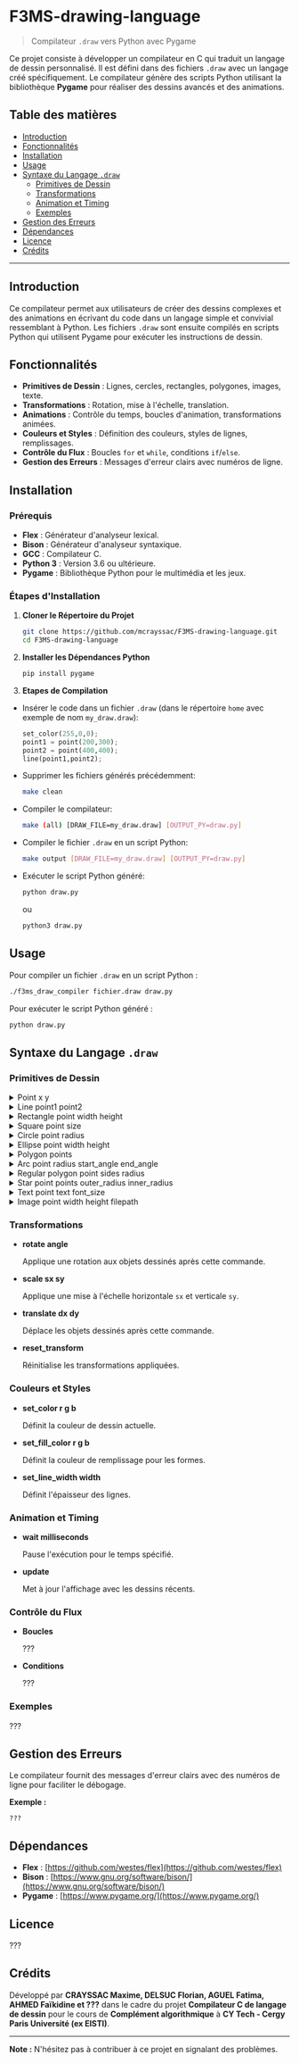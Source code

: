 # F3MS-drawing-language

> Compilateur `.draw` vers Python avec Pygame

Ce projet consiste à développer un compilateur en C qui traduit un langage de dessin personnalisé. Il est défini dans des fichiers `.draw` avec un langage créé spécifiquement. Le compilateur génère des scripts Python utilisant la bibliothèque **Pygame** pour réaliser des dessins avancés et des animations.

## Table des matières

- [Introduction](#introduction)
- [Fonctionnalités](#fonctionnalités)
- [Installation](#installation)
- [Usage](#usage)
- [Syntaxe du Langage `.draw`](#syntaxe-du-langage-draw)
  - [Primitives de Dessin](#primitives-de-dessin)
  - [Transformations](#transformations)
  - [Animation et Timing](#animation-et-timing)
  - [Exemples](#exemples)
- [Gestion des Erreurs](#gestion-des-erreurs)
- [Dépendances](#dépendances)
- [Licence](#licence)
- [Crédits](#crédits)

---

## Introduction

Ce compilateur permet aux utilisateurs de créer des dessins complexes et des animations en écrivant du code dans un langage simple et convivial ressemblant à Python. Les fichiers `.draw` sont ensuite compilés en scripts Python qui utilisent Pygame pour exécuter les instructions de dessin.

## Fonctionnalités

- **Primitives de Dessin** : Lignes, cercles, rectangles, polygones, images, texte.
- **Transformations** : Rotation, mise à l'échelle, translation.
- **Animations** : Contrôle du temps, boucles d'animation, transformations animées.
- **Couleurs et Styles** : Définition des couleurs, styles de lignes, remplissages.
- **Contrôle du Flux** : Boucles `for` et `while`, conditions `if`/`else`.
- **Gestion des Erreurs** : Messages d'erreur clairs avec numéros de ligne.

## Installation

### Prérequis

- **Flex** : Générateur d'analyseur lexical.
- **Bison** : Générateur d'analyseur syntaxique.
- **GCC** : Compilateur C.
- **Python 3** : Version 3.6 ou ultérieure.
- **Pygame** : Bibliothèque Python pour le multimédia et les jeux.

### Étapes d'Installation

1. **Cloner le Répertoire du Projet**

   ```bash
   git clone https://github.com/mcrayssac/F3MS-drawing-language.git
   cd F3MS-drawing-language
   ```

2. **Installer les Dépendances Python**

   ```bash
   pip install pygame
   ```

3. **Etapes de Compilation**

- Insérer le code dans un fichier `.draw` (dans le répertoire `home` avec exemple de nom `my_draw.draw`):

    ```python
    set_color(255,0,0); 
    point1 = point(200,300);
    point2 = point(400,400);
    line(point1,point2);
    ```

- Supprimer les fichiers générés précédemment:

    ```bash
    make clean
    ```

- Compiler le compilateur:

    ```bash
    make (all) [DRAW_FILE=my_draw.draw] [OUTPUT_PY=draw.py]
    ```
- Compiler le fichier `.draw` en un script Python:

    ```bash
    make output [DRAW_FILE=my_draw.draw] [OUTPUT_PY=draw.py]
    ```
- Exécuter le script Python généré:

    ```bash
    python draw.py
    ```
    ou
    ```bash
    python3 draw.py
    ```

## Usage

Pour compiler un fichier `.draw` en un script Python :

```bash
./f3ms_draw_compiler fichier.draw draw.py
```

Pour exécuter le script Python généré :

```bash
python draw.py
```

## Syntaxe du Langage `.draw`

### Primitives de Dessin


<details>
  <summary>Point x y</summary>

#### **Point x y**

##### Description

> Dessine un point dans un environnement 2D
> 

##### Syntaxe

```python
point(x,y);
```

##### Paramètres

> `float x` : abscisse
>
> `float y` : ordonnée
>

</details>

<details>
  <summary>Line point1 point2</summary>

#### **Line point1 point2**

##### Description

> Dessine un ligne en indiquant ses deux extrémités
> 

##### Syntaxe

```python
line(point1,point2);
```

##### Paramètres

> `point point1` : première extrémité de la ligne
>
> `point point2` : deuxième extrémité de la ligne
>

</details>

<details>
  <summary>Rectangle point width height</summary>

#### **Rectangle point width height**

##### Description

> Dessine un rectangle en indiquant son coin supérieur gauche et ses dimensions

##### Syntaxe

```python
rectangle(point,width,height);
```

##### Paramètres

> `point point` : coin supérieur gauche du rectangle
>
> `float width` : largeur du rectangle
>
> `float height` : hauteur du rectangle
>

</details>

<details>
  <summary>Square point size</summary>

#### **Square point size**

##### Description

> Dessine un carré dans l’environnement en 2D, avec comme extrémité haut-gauche comme point de départ.
> 

##### Syntaxe

```python
square(point,size);
```

##### Paramètres

> `point point` : coin supérieur gauche du carré
>
> `float size` : taille d'un côté du carré
> 

</details>

<details>
  <summary>Circle point radius</summary>

#### **Circle point radius**

##### Description

> Dessine un cercle dans l’environnement en 2D, centré sur le point donné.
> 

##### Syntaxe

```python
circle(point,radius);
```

##### Paramètres

> `point point` : centre du cercle
>
> `float radius` : rayon du cercle
> 

</details>

<details>
  <summary>Ellipse point width height</summary>

#### **Ellipse point width height**

##### Description

> Dessine une ellipse dans l’environnement en 2D, centrée sur le point donné.
> 

##### Syntaxe

```python
ellipse(point,width,height);
```

##### Paramètres

> `point point` : centre de l’ellipse
>
> `float width` : largeur de l’ellipse
>
> `float height` : hauteur de l’ellipse
> 

</details>

<details>
  <summary>Polygon points</summary>

#### **Polygon points**

##### Description

> Dessine un polygon dans l’environnement en 2D, à partir d’une liste de points donnés.
> 

##### Syntaxe

```python
polygon(points);
```

##### Paramètres

> `list points` : liste de points du polygon
> 

</details>

<details>
  <summary>Arc point radius start_angle end_angle</summary>

#### **Arc point radius start_angle end_angle**

##### Description

> Dessine un arc dans l’environnement en 2D, centré sur le point donné.
> 

##### Syntaxe

```python
arc(point,radius,start_angle,end_angle);
```

##### Paramètres

> `point point` : centre de l’arc
>
> `float radius` : rayon de l’arc
>
> `int start_angle` : angle de début de l’arc
>
> `int end_angle` : angle de fin de l’arc
> 

</details>

<details>
  <summary>Regular polygon point sides radius</summary>

#### **Regular polygon point sides radius**

##### Description

> Dessine un polygone régulier dans l’environnement en 2D.
> 

##### Syntaxe

```python
regular_polygon(point,sides,radius);
```

##### Paramètres

> `point point` : centre du polygone
>
> `int sides` : nombre de côtés du polygone
>
> `float radius` : rayon du polygone par lesquels les sommets passent
> 

</details>

<details>
  <summary>Star point points outer_radius inner_radius</summary>

#### **Star point points outer_radius inner_radius**

##### Description

> Dessine une étoile dans l’environnement en 2D.
> 

##### Syntaxe

```python
star(point,points,outer_radius,inner_radius);
```

##### Paramètres

> `point point` : centre de l’étoile
>
> `int points` : nombre de points extérieurs de l’étoile
>
> `float outer_radius` : rayon extérieur de l’étoile
>
> `float inner_radius` : rayon intérieur de l’étoile
> 

</details>

<details>
  <summary>Text point text font_size</summary>

#### **Text point text font_size**

##### Description

> Dessine un texte dans l’environnement en 2D avec différents paramètres.
> 

##### Syntaxe

```python
text(point,text,font_size);
```

##### Paramètres

> `point point` : position de départ du texte à afficher
>
> `string text` : texte à afficher
>
> `int font_size` : taille de la police du texte
> 

</details>

<details>
  <summary>Image point width height filepath</summary>

#### **Image point width height filepath**

##### Description

> Dessine une image dans l’environnement en 2D avec une certaine taille.
> 

##### Syntaxe

```python
image(point,width,height,filepath);
```

##### Paramètres

> `point point` : position de l’image à dessiner
>
> `float width` : largeur de l’image
>
> `float height` : hauteur de l’image
>
> `string filepath` : chemin du fichier image
> 

</details>

### Transformations

- **rotate angle**

  Applique une rotation aux objets dessinés après cette commande.

- **scale sx sy**

  Applique une mise à l'échelle horizontale `sx` et verticale `sy`.

- **translate dx dy**

  Déplace les objets dessinés après cette commande.

- **reset_transform**

  Réinitialise les transformations appliquées.

### Couleurs et Styles

- **set_color r g b**

  Définit la couleur de dessin actuelle.

- **set_fill_color r g b**

  Définit la couleur de remplissage pour les formes.

- **set_line_width width**

  Définit l'épaisseur des lignes.

### Animation et Timing

- **wait milliseconds**

  Pause l'exécution pour le temps spécifié.

- **update**

  Met à jour l'affichage avec les dessins récents.

### Contrôle du Flux

- **Boucles**

  ???

- **Conditions**

  ???

### Exemples

???

## Gestion des Erreurs

Le compilateur fournit des messages d'erreur clairs avec des numéros de ligne pour faciliter le débogage.

**Exemple :**

```plaintext
???
```

## Dépendances

- **Flex** : [https://github.com/westes/flex](https://github.com/westes/flex)
- **Bison** : [https://www.gnu.org/software/bison/](https://www.gnu.org/software/bison/)
- **Pygame** : [https://www.pygame.org/](https://www.pygame.org/)

## Licence

???

## Crédits

Développé par **CRAYSSAC Maxime, DELSUC Florian, AGUEL Fatima, AHMED Faïkidine et ???** dans le cadre du projet **Compilateur C de langage de dessin** pour le cours de **Complément algorithmique** à **CY Tech - Cergy Paris Université (ex EISTI)**.

---

**Note :** N'hésitez pas à contribuer à ce projet en signalant des problèmes.